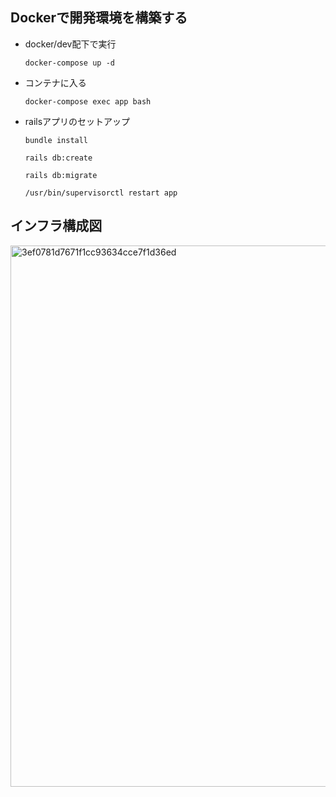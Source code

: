 ## Dockerで開発環境を構築する

- docker/dev配下で実行
  ```
  docker-compose up -d
  ```
- コンテナに入る  
  ```
  docker-compose exec app bash
  ```
- railsアプリのセットアップ
  ```
  bundle install
  ```

  ```
  rails db:create
  ```

  ```
  rails db:migrate
  ```
  ```
  /usr/bin/supervisorctl restart app
  ```


## インフラ構成図
<img width="866" alt="3ef0781d7671f1cc93634cce7f1d36ed" src="https://user-images.githubusercontent.com/66053927/95939766-cb226e00-0e17-11eb-800d-195a44d847de.png">


